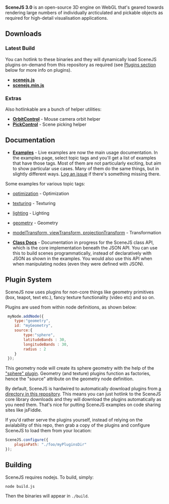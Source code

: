 **SceneJS 3.0** is an open-source 3D engine on WebGL that's geared towards rendering large numbers of individually
arcticulated and pickable objects as required for high-detail visualisation applications.

## Downloads

### Latest Build

You can hotlink to these binaries and they will dynamically load SceneJS plugins on-demand from this repository as
required (see [Plugins section](#plugin-system) below for more info on plugins).

* **[scenejs.js](http://xeolabs.github.com/scenejs/build/latest/scenejs.js)**
* **[scenejs.min.js](http://xeolabs.github.com/scenejs/build/latest/scenejs.min.js)**

### Extras

Also hotlinkable are a bunch of helper utilities:

* **[OrbitControl](http://xeolabs.github.com/scenejs/build/latest/extras/orbitControl.html)** -
Mouse camera orbit helper
* **[PickControl](http://xeolabs.github.com/scenejs/build/latest/extras/pickControl.html)** -
Scene picking helper

## Documentation

* **[Examples](http://xeolabs.github.com/scenejs/examples/index.html)** -
Live examples are now the main usage documentation. In the examples page, select topic tags and you'll get a list of examples
   that have those tags. Most of them are not particularly exciting, but aim to show particular use cases. Many of them do
   the same things, but in slightly different ways. [Log an issue](https://github.com/xeolabs/scenejs/issues) if there's something missing there.

Some examples for various topic tags:
* [optimization](http://xeolabs.github.com/scenejs/examples/index.html?tags=optimization) - Optimization
* [texturing](http://xeolabs.github.com/scenejs/examples/index.html?tags=texturing) - Texturing
* [lighting](http://xeolabs.github.com/scenejs/examples/index.html?tags=lighting) - Lighting
* [geometry](http://xeolabs.github.com/scenejs/examples/index.html?tags=geometry) - Geometry
* [modelTransform, viewTransform, projectionTransform](http://xeolabs.github.com/scenejs/examples/index.html?tags=modelTransform,viewTransform,projectionTransform) - Transformation


* **[Class Docs](http://xeolabs.github.com/scenejs/docs/index.html)** -
Documentation in progress for the SceneJS class API, which is the core implementation beneath the JSON API. You can use this
to build scenes programmatically, instead of declaratively with JSON as shown in the examples. You would also use this API when
   when manipulating nodes (even they were defined with JSON).

## Plugin System

SceneJS now uses plugins for non-core things like geometry primitives (box, teapot, text etc.), fancy texture functionality
(video etc) and so on.

Plugins are used from within node definitions, as shown below:

```javascript
 myNode.addNode({
    type:"geometry",
    id: "myGeometry",
    source:{
        type:"sphere",
        latitudeBands : 30,
        longitudeBands : 30,
        radius : 2
    }
 });
```

This geometry node will create its sphere geometry with the help of the ["sphere" plugin](./build/latest/plugins/geometry/sphere.js).
Geometry (and texture) plugins function as factories, hence the "source" attribute on the geometry node definition.

By default, SceneJS is hardwired to automatically download plugins from [a directory in this repository](build/latest/plugins). This means you can
 just hotlink to the SceneJS core library downloads and they will download the plugins automatically as you need them. That's
 nice for putting SceneJS examples on code sharing sites like jsFiddle.

If you'd rather serve the plugins yourself, instead of relying on the avialability of this repo, then grab a copy of the
plugins and configure SceneJS to load them from your location:

 ```javascript
 SceneJS.configure({
     pluginPath: "./foo/myPluginsDir"
 });
 ```

## Building

SceneJS requires nodejs. To build, simply:

```node build.js```

Then the binaries will appear in ```./build```.



